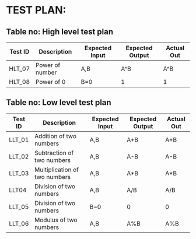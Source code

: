 # TEST PLAN:

## Table no: High level test plan

| **Test ID** | **Description**                                              | **Expected Input** | **Expected Output** | **Actual Out** |   
|-------------|--------------------------------------------------------------|------------|-------------|----------------|
|  HLT_07       | Power of number | A,B | A^B | A^B | 
|  HLT_08      | Power of 0  | B=0  | 1 | 1 |





## Table no: Low level test plan

| **Test ID** |  **Description**                                                  | **Expected Input** | **Expected Output** | **Actual Out** |    
|-------------|-------------------------------------------------------------------|------------|-------------|----------------|
|LLT_01|Addition of two numbers|A,B|A+B|A+B|
|LLT_02|Subtraction of two numbers|A,B|A-B|A-B|
|LLT_03|Multiplication of two numbers|A,B|A*B|A*B|
|LLT04|Division of two numbers|A,B|A/B|A/B|
|LLT_05|Division of two numbers|B=0|0|0|
|LLT_06|Modulus of two numbers|A,B|A%B|A%B|
